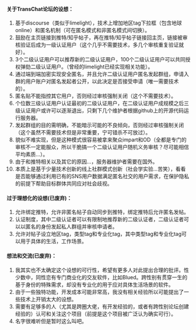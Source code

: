 ####  关于TransChat论坛的设想：

1. 基于discourse（类似于limelight），技术上增加地区tag下拉框（包含地球online）和匿名机制（可在匿名模式和非匿名模式间切换）。
2. 鼓励在主页链接到推特/知乎帖子，再在推特/知乎帖子链接回主页，链接被审核验证后成为一级认证用户（这个几乎不需要技术，多几个审核重复验证就好）。
3. 3个二级认证用户可以推荐新的二级认证用户，100个二级认证用户可以共同授权弹劾二级认证用户。（曾经的limelight已经实现相关功能）。
5. 通过端到端加密实现安全匿名，并且允许二级认证用户匿名发起群组，申请入群的用户账户对匿名发起者公开，以此决定是否接受申请（唯一需要技术的）。
6. 匿名贴不能指控其它用户，否则经过审核强制关闭（这个不需要技术）。
7. 个位数三级认证用户认证最初的二级认证用户，在二级认证用户成规模之后三级认证用户或许可以逐渐退出，只剩下几个维护者根据github上的开源代码运行服务器。
8. 发起群组的目的需明确，不能暗示可能的不良倾向，否则经过审核强制关闭（这个虽然不需要技术但是非常重要，宁可错杀不可放过）。
9. 貌似不难实现，但是这种模式很容易被拿来聚众impart和OD（全都是专门的审核不一定能服众，所以干脆搞一个二级认证用户随机义务审核？尽可能相信平均素质...）。
10. 由于和推特相关以及其它的原因...，服务器维护者需要在国外。
11. 本质上是基于少量技术创新的线上社群模式创新（社会学实验...苦笑），看看是否能够通过利用已有的SNS用户数据满足匿名社交的用户需求，在保护隐私的前提下帮助目标群体共同应对社会歧视。

####  过于理想化的设想(已废弃)：

1. 允许绑定推特，允许非匿名帖子自动同步到推特，绑定推特后允许匿名发帖。
2. 认证制度，其中二级认证者可以有限制地推荐新的二级认证者，二级认证者可以以匿名的身份发起私人群组并审核申请者。
3. 允许对帖子设立地区tag，类型tag和专业化tag，其中类型tag和专业化tag可以用于具体的生活，工作场景。

#### 想法和交流(已废弃)：

1. 我其实也不太确定这个设想的可行性，希望有更多人对此提出合理的批评。性少数中，同性恋有专门商业化的交友软件，比如Blued。跨性别有贯穿一生的基于身份的特殊需求，却没有专业化的用于应对具体生活场景的软件。
2. 由于一些独特功能，开发成本可能非常高，我没有相关经验所以可能提出了一些技术上开销太大的设想。
3. 需要有足够多的人（尤其是跨圈大佬，有开发经验的，或者有跨性别论坛创建经验的）认可和关注这个项目（前提是这个项目被广泛认为确实可行）。
4. 名字很难听但是暂时这么叫吧。
